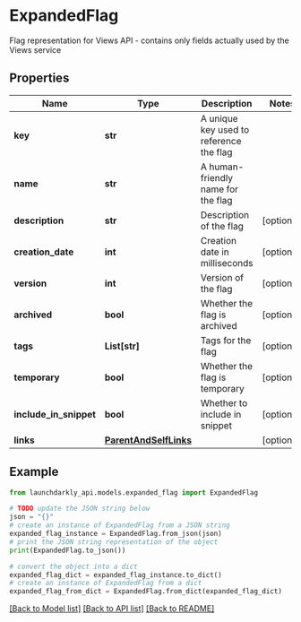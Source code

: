 # ExpandedFlag

Flag representation for Views API - contains only fields actually used by the Views service

## Properties

Name | Type | Description | Notes
------------ | ------------- | ------------- | -------------
**key** | **str** | A unique key used to reference the flag | 
**name** | **str** | A human-friendly name for the flag | 
**description** | **str** | Description of the flag | [optional] 
**creation_date** | **int** | Creation date in milliseconds | [optional] 
**version** | **int** | Version of the flag | [optional] 
**archived** | **bool** | Whether the flag is archived | [optional] 
**tags** | **List[str]** | Tags for the flag | [optional] 
**temporary** | **bool** | Whether the flag is temporary | [optional] 
**include_in_snippet** | **bool** | Whether to include in snippet | [optional] 
**links** | [**ParentAndSelfLinks**](ParentAndSelfLinks.md) |  | [optional] 

## Example

```python
from launchdarkly_api.models.expanded_flag import ExpandedFlag

# TODO update the JSON string below
json = "{}"
# create an instance of ExpandedFlag from a JSON string
expanded_flag_instance = ExpandedFlag.from_json(json)
# print the JSON string representation of the object
print(ExpandedFlag.to_json())

# convert the object into a dict
expanded_flag_dict = expanded_flag_instance.to_dict()
# create an instance of ExpandedFlag from a dict
expanded_flag_from_dict = ExpandedFlag.from_dict(expanded_flag_dict)
```
[[Back to Model list]](../README.md#documentation-for-models) [[Back to API list]](../README.md#documentation-for-api-endpoints) [[Back to README]](../README.md)


